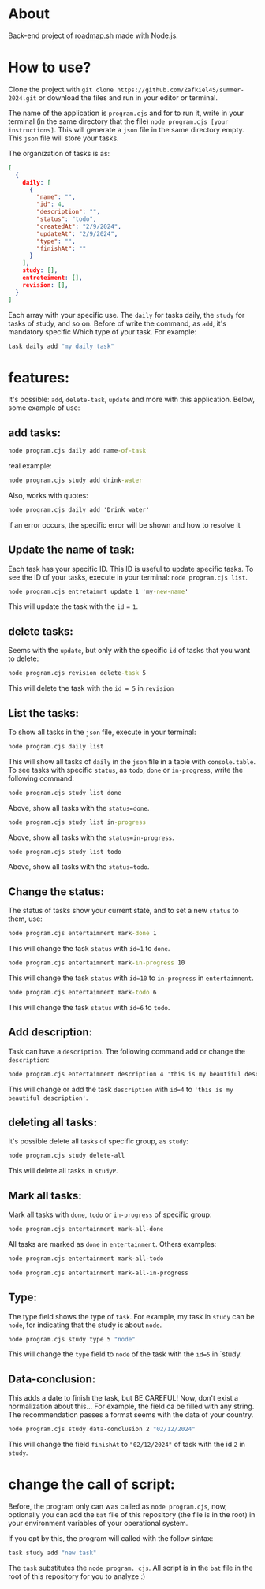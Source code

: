 # About
Back-end project of [roadmap.sh](https://roadmap.sh/projects/task-tracker) made with Node.js. 

# How to use?

Clone the project with `git clone https://github.com/Zafkiel45/summer-2024.git` or download the files and run in your editor or terminal.

The name of the application is `program.cjs` and for to run it, write in your terminal (in the same directory that the file) `node program.cjs [your instructions]`. This will generate 
a `json` file in the same directory empty. This `json` file will store your tasks.

The organization of tasks is as: 

```json
[
  {
    daily: [
      {
        "name": "",
        "id": 4,
        "description": "",
        "status": "todo",
        "createdAt": "2/9/2024",
        "updateAt": "2/9/2024",
        "type": "",
        "finishAt": ""
      }
    ],
    study: [],
    entreteiment: [],
    revision: [],
  }
]
```
Each array with your specific use. The `daily` for tasks daily, the `study` for tasks of study, and so on. Before of write the command, as `add`, it's mandatory specific Which type of your task. For example:

```bash
task daily add "my daily task"
```

# features: 

It's possible: `add`, `delete-task`, `update` and more with this application. Below, some example of use: 

## add tasks:

```cmd
node program.cjs daily add name-of-task 
```
real example:

```cmd
node program.cjs study add drink-water
```
Also, works with quotes:
```cmd
node program.cjs daily add 'Drink water'
```
if an error occurs, the specific error will be shown and how to resolve it

## Update the name of task:

Each task has your specific ID. This ID is useful to update specific tasks. To see the ID of your tasks, execute in your terminal: `node program.cjs list`.
```cmd
node program.cjs entretaimnt update 1 'my-new-name'
```
This will update the task with the `id` = `1`.

## delete tasks:

Seems with the `update`, but only with the specific `id` of tasks that you want to delete:

```cmd
node program.cjs revision delete-task 5
```
This will delete the task with the `id = 5` in `revision`

## List the tasks:

To show all tasks in the `json` file, execute in your terminal: 
```cmd
node program.cjs daily list
```
This will show all tasks of `daily` in the `json` file in a table with `console.table`. To see tasks with specific `status`, as `todo`, `done` or `in-progress`, write the following
command: 
```cmd
node program.cjs study list done
```
Above, show all tasks with the `status=done`.
```cmd
node program.cjs study list in-progress
```
Above, show all tasks with the `status=in-progress`.
```cmd
node program.cjs study list todo
```
Above, show all tasks with the `status=todo`.

## Change the status:

The status of tasks show your current state, and to set a new `status` to them, use: 
```cmd
node program.cjs entertaimnent mark-done 1
```
This will change the task `status` with `id=1` to `done`.
```cmd
node program.cjs entertaimnent mark-in-progress 10
```
This will change the task `status` with `id=10` to `in-progress` in `entertaimnent`.
```cmd
node program.cjs entertaimnent mark-todo 6
```
This will change the task `status` with `id=6` to `todo`.

## Add description:

Task can have a `description`. The following command add or change the `description`:
```cmd
node program.cjs entertaimnent description 4 'this is my beautiful description'
```
This will change or add the task `description` with `id=4` to `'this is my beautiful description'`.

## deleting all tasks:

It's possible delete all tasks of specific group, as `study`:

```bash
node program.cjs study delete-all 
```
This will delete all tasks in `studyP`.

## Mark all tasks:

Mark all tasks with `done`, `todo` or `in-progress` of specific group:

```bash
node program.cjs entertainment mark-all-done 
```
All tasks are marked as `done` in `entertainment`. Others examples: 

```bash
node program.cjs entertainment mark-all-todo 
```
```bash
node program.cjs entertainment mark-all-in-progress
```

## Type:

The type field shows the type of `task`. For example, my task in `study` can be `node`, for indicating that the study is about `node`. 
```bash
node program.cjs study type 5 "node"
```
This will change the `type` field to `node` of the task with the `id=5` in `study.

## Data-conclusion:

This adds a date to finish the task, but BE CAREFUL! Now, don't exist a normalization about this... For example, the field ca be filled with any string. The recommendation passes a format seems with the data of your country. 
```bash
node program.cjs study data-conclusion 2 "02/12/2024"
```
This will change the field `finishAt` to `"02/12/2024"` of task with the id `2` in `study`.

# change the call of script:

Before, the program only can was called as `node program.cjs`, now, optionally you can add the `bat` file of this repository (the file is in the root) in your environment variables of your operational system.

If you opt by this, the program will called with the follow sintax: 
```bash
task study add "new task"
```
The `task` substitutes the `node program. cjs`. All script is in the `bat` file in the root of this repository for you to analyze :)
